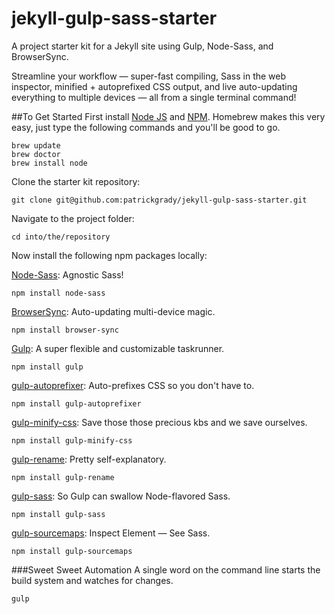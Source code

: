 # jekyll-gulp-sass-starter
A project starter kit for a Jekyll site using Gulp, Node-Sass, and BrowserSync.

Streamline your workflow — super-fast compiling, Sass in the web inspector, minified + autoprefixed CSS output, and live auto-updating everything to multiple devices — all from a single terminal command!

##To Get Started
First install [Node JS](https://nodejs.org/) and [NPM](http://blog.npmjs.org/post/85484771375/how-to-install-npm). Homebrew makes this very easy, just type the following commands and you'll be good to go.
~~~
brew update
brew doctor
brew install node
~~~

Clone the starter kit repository:
~~~
git clone git@github.com:patrickgrady/jekyll-gulp-sass-starter.git
~~~

Navigate to the project folder:
~~~
cd into/the/repository
~~~

Now install the following npm packages locally:

[Node-Sass](https://github.com/sass/node-sass): Agnostic Sass!
~~~
npm install node-sass
~~~

[BrowserSync](http://www.browsersync.io/): Auto-updating multi-device magic.
~~~
npm install browser-sync
~~~

[Gulp](https://github.com/gulpjs/gulp/blob/master/docs/getting-started.md): A super flexible and customizable taskrunner.
~~~
npm install gulp
~~~

[gulp-autoprefixer](https://www.npmjs.com/package/gulp-autoprefixer): Auto-prefixes CSS so you don't have to.
~~~
npm install gulp-autoprefixer
~~~

[gulp-minify-css](https://www.npmjs.com/package/gulp-minify-css): Save those those precious kbs and we save ourselves.
~~~
npm install gulp-minify-css
~~~

[gulp-rename](https://www.npmjs.com/package/gulp-rename): Pretty self-explanatory.
~~~
npm install gulp-rename
~~~

[gulp-sass](https://www.npmjs.com/package/gulp-sass): So Gulp can swallow Node-flavored Sass.
~~~
npm install gulp-sass
~~~

[gulp-sourcemaps](https://www.npmjs.com/package/gulp-sourcemaps): Inspect Element — See Sass.
~~~
npm install gulp-sourcemaps
~~~

###Sweet Sweet Automation
A single word on the command line starts the build system and watches for changes.
~~~
gulp
~~~
